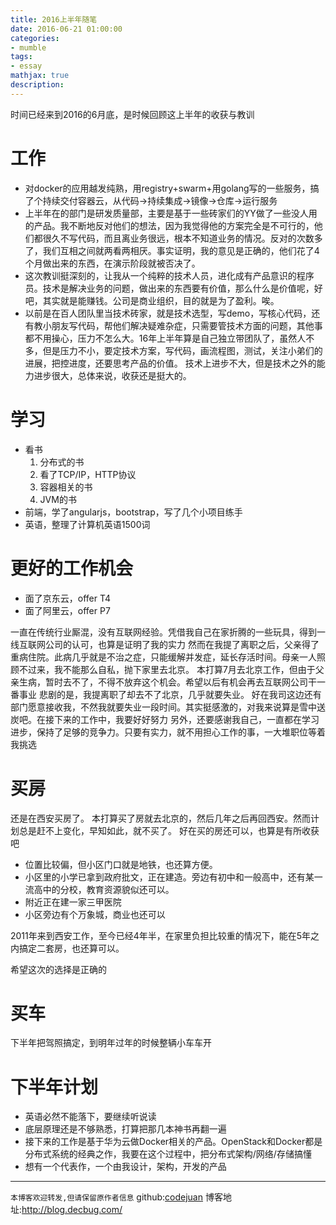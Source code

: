```yaml
---
title: 2016上半年随笔
date: 2016-06-21 01:00:00
categories:
- mumble
tags: 
- essay
mathjax: true
description: 
---
```


时间已经来到2016的6月底，是时候回顾这上半年的收获与教训
<!--more-->

# 工作
- 对docker的应用越发纯熟，用registry+swarm+用golang写的一些服务，搞了个持续交付容器云，从代码->持续集成->镜像->仓库->运行服务
- 上半年在的部门是研发质量部，主要是基于一些砖家们的YY做了一些没人用的产品。我不断地反对他们的想法，因为我觉得他的方案完全是不可行的，他们都很久不写代码，而且离业务很远，根本不知道业务的情况。反对的次数多了，我们互相之间就两看两相厌。事实证明，我的意见是正确的，他们花了4个月做出来的东西，在演示阶段就被否决了。
- 这次教训挺深刻的，让我从一个纯粹的技术人员，进化成有产品意识的程序员。技术是解决业务的问题，做出来的东西要有价值，那么什么是价值呢，好吧，其实就是能赚钱。公司是商业组织，目的就是为了盈利。唉。
- 以前是在百人团队里当技术砖家，就是技术选型，写demo，写核心代码，还有教小朋友写代码，帮他们解决疑难杂症，只需要管技术方面的问题，其他事都不用操心，压力不怎么大。16年上半年算是自己独立带团队了，虽然人不多，但是压力不小，要定技术方案，写代码，画流程图，测试，关注小弟们的进展，把控进度，还要思考产品的价值。
技术上进步不大，但是技术之外的能力进步很大，总体来说，收获还是挺大的。

# 学习
- 看书
    1. 分布式的书
    2. 看了TCP/IP，HTTP协议
    3. 容器相关的书
    4. JVM的书
- 前端，学了angularjs，bootstrap，写了几个小项目练手
- 英语，整理了计算机英语1500词

# 更好的工作机会
- 面了京东云，offer T4
- 面了阿里云，offer P7

一直在传统行业厮混，没有互联网经验。凭借我自己在家折腾的一些玩具，得到一线互联网公司的认可，也算是证明了我的实力
然而在我提了离职之后，父亲得了重病住院。此病几乎就是不治之症，只能缓解并发症，延长存活时间。母亲一人照顾不过来，我不能那么自私，抛下家里去北京。
本打算7月去北京工作，但由于父亲生病，暂时去不了，不得不放弃这个机会。希望以后有机会再去互联网公司干一番事业
悲剧的是，我提离职了却去不了北京，几乎就要失业。
好在我司这边还有部门愿意接收我，不然我就要失业一段时间。其实挺感激的，对我来说算是雪中送炭吧。在接下来的工作中，我要好好努力
另外，还要感谢我自己，一直都在学习进步，保持了足够的竞争力。只要有实力，就不用担心工作的事，一大堆职位等着我挑选

# 买房
还是在西安买房了。
本打算买了房就去北京的，然后几年之后再回西安。然而计划总是赶不上变化，早知如此，就不买了。
好在买的房还可以，也算是有所收获吧
- 位置比较偏，但小区门口就是地铁，也还算方便。
- 小区里的小学已拿到政府批文，正在建造。旁边有初中和一般高中，还有某一流高中的分校，教育资源貌似还可以。
- 附近正在建一家三甲医院
- 小区旁边有个万象城，商业也还可以

2011年来到西安工作，至今已经4年半，在家里负担比较重的情况下，能在5年之内搞定二套房，也还算可以。

希望这次的选择是正确的

# 买车
下半年把驾照搞定，到明年过年的时候整辆小车车开

# 下半年计划
- 英语必然不能落下，要继续听说读
- 底层原理还是不够熟悉，打算把那几本神书再翻一遍
- 接下来的工作是基于华为云做Docker相关的产品。OpenStack和Docker都是分布式系统的经典之作，我要在这个过程中，把分布式架构/网络/存储搞懂
- 想有一个代表作，一个由我设计，架构，开发的产品

----------------------------

`本博客欢迎转发,但请保留原作者信息`
github:[codejuan](https://github.com/CodeJuan)
博客地址:http://blog.decbug.com/

